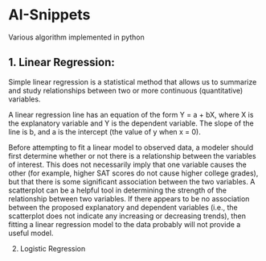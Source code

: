 # AI-Snippets

Various algorithm implemented in python

## 1. Linear Regression:

  Simple linear regression is a statistical method that allows us to summarize and study relationships between two or more       continuous (quantitative) variables. 
  
  A linear regression line has an equation of the form Y = a + bX, where X is the explanatory variable and Y is the dependent     variable. The slope of the line is b, and a is the intercept (the value of y when x = 0).
  
  
  Before attempting to fit a linear model to observed data, a modeler should first determine whether or not there is a          relationship between the variables of interest. This does not necessarily imply that one variable causes the other (for     example, higher SAT scores do not cause higher college grades), but that there is some significant association between the two  variables. A scatterplot can be a helpful tool in determining the strength of the relationship between two variables. If there  appears to be no association between the proposed explanatory and dependent variables (i.e., the scatterplot does not indicate  any increasing or decreasing trends), then fitting a linear regression model to the data probably will not provide a useful   model.


2. Logistic Regression

